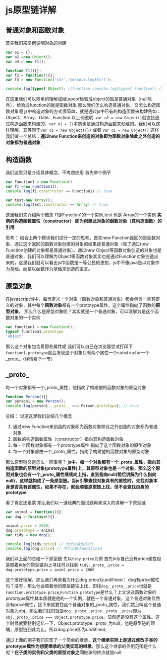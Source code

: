 js原型链详解
===
普通对象和函数对象
------
首先我们来举例说明对象的创建
```javascript
var o1 = {}; 
var o2 =new Object();
var o3 = new f1(); 

function f1(){}; 
var f2 = function(){};		
var f3 = new Function('str','console.log(str)'); 

console.log(typeof Object); //function console.log(typeof Function); //function console.log(typeof f1); //function console.log(typeof f2); //function console.log(typeof f3); //function console.log(typeof o1); //object console.log(typeof o2); //object console.log(typeof o3); //object
```
在这里我们可以简单的理解成经typeof检验成object的就是普通对象（null除外），检验成function的就是函数对象 那么我们怎么构造普通对象，又怎么构造函数对象呢
js中构造对象的方式很简单，就是通过js中已有的构造函数来构建例如：Object、Array、Date、Function
以上例说明``` var o2 = new Object()```就直接通过构造函数来构建的，```var o1 = {}```本质也是通过构造函数来创建的。我们可以这样理解，其等同于```var o1 = new Object({})``` 或者 ``` var o1 = new Object() ```
这样我们做一个总结：**通过new Function来创造的对象即为函数对象除此之外创造的对象都为普通对象**

构造函数
------
我们这里只是介绍具体概念，不考虑应用
首先举个例子
```javascript
var Function1 = new Function()
var f1 =new Function1();
console.log(f1.constructor == Function1) // true

var test=new Array()；
console.log(test.constructor == Array) // true
```
这里我们先介绍两个概念
f1是Function1的一个实例,test 也是 Array的一个实例
**实例的构造函数属性（constructor） 即为创建此对象的函数对象（其构造函数）的引用**

思考：
结合上两个模块我们进行一定的思考。首先new Function返回的是函数对象，通过这个返回的函数对象创建的对象的结果是普通对象（除了通过new Function创建的对象都是普通对象）。通过new Object等函数对象创造的对象也是普通对象，我们可以理解为Object等函数对象其实也是通过Function对象创造出来的，这里我们就可以看出js中函数是一等公民的思想，js中不像java是以对象作为基础，而是以函数作为基础来创造的语言。

原型对象
---
在javascript当中，每当定义一个对象（函数对象和普通对象）都会包含一些预定义的对象，其中每个**函数对象**都有一个prototype属性，这个属性指向了函数的**原型对象**。
那么什么是原型对象呢？其实就是一个普通对象，可以理解为是这个函数对象的一个实例
```javascript
var function1 = new Function();
typeof function1.prototype
'object'
```
那么这个对象包含着那些属性呢
我们可以自己在浏览器尝试打印下```function1.prototype```就会发现这个对象只有两个属性一个constructor一个_proto_（详情看下一节）

\_proto\_
----
每一个对象都有一个_proto_属性，他指向了构建他的函数对象的原型对象
```javascript
function Person(){}
var person1 = new Person();
console.log(person1.__proto__ === Person.prototype); // true
```
总结：
说道这里我们总结几个概念
1.  通过new Function来创造的对象即为函数对象除此之外创造的对象都为普通对象
2.  函数的构造函数属性（constructor）指向其构造函数对象
3.  每一个函数对象都有一个prototype属性 指向了这个函数对象的原型对象
4.  每一个对象都由一个_proto_属性，指向了构建他的函数对象的原型对象

那么原型链又是怎么一回事呢？
**js中，每一个对象都有一个_proto_属性，指向其构造函数的原型对象(prototype属性)上，其原型对象也是一个对象，那么这个原型对象也会有一个_proto_属性继续向上指，直到指向null(稍后讲解为什么指向null)，这样就构成了一条原型链。当js引擎查找对象具有的属性时，先找对象本身是否具有该属性，如果不存在，就会顺着原型链上找，但不会查找自身的prototype**

看了肯定还是蒙
那么我们以一道经典的面试题再来深入的讲解一下原型链
```javascript
var animal = function(){}
var dog = function(){} 

animal.price = 2000;
dog.prototype = animal
var tidy = new dog();

console.log(tidy.price) // 为什么输出2000
console.log(dog.price) // 为什么输入undifined
```
我们以上面的总结一下原型链
先以```tidy.price```为例
首先tidy自己没有price属性但是顺着tidy的原型链向上寻找可以找到 ```tidy._proto_.price = dog.prototype.price = animl.price = 2000```

这个很好理解，那么我们再来看为什么dog.price为undifined：
dog有price属性吗？没有，那么他会顺着他的原型链往上找，即找```dog._proto_.price```也就是```Function.prototype.price```,```Function.prototype```是什么？上文说过函数对象的prototype属性其本质就是他的一个实例，就是一个普通对象，这个普通对象显然没有price属性，接下来就要找这个普通对象的_proto_属性，我们姑且叫这个普通对象为obj，那么我们找的就是```dog._proto_.price._proto_.price```即为```obj._proto_.price === Object.prototype.price```。显然还是没有这个属性。这个时候就要特别记忆一下，Object.prototype._proto_为null，他是原型链的顶端，原型链到此为止。所以dog.price即为undifined;

通过上面的例子我们实现了一个简单的继承，**这个继承实际上是通过修改子类的prototype属性为想要继承的父类实现的继承**，那么这个继承的作用范围是什么呢？**在子类的实例和父类的原型对象之间**继承的终点就是null





